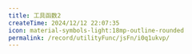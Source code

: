 ```yaml
---
title: 工具函数2
createTime: 2024/12/12 22:07:35
icon: material-symbols-light:18mp-outline-rounded
permalink: /record/utilityFunc/jsFn/i0q1ukvp/
---
```

